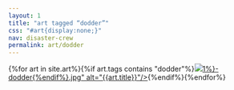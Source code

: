 ```yaml
---
layout: 1
title: "art tagged “dodder”"
css: "#art{display:none;}"
nav: disaster-crew
permalink: art/dodder
---
```

<div id="gallery">{%for art in site.art%}{%if art.tags contains "dodder"%}<a href="{%include url.html%}{{art.url}}"><img src="{%include url.html%}/assets/img/art/{{art.date|date:"%F"}}-tn{%if art.tags.size>1%}-dodder{%endif%}.jpg" alt="{{art.title}}"/></a>{%endif%}{%endfor%}</div>